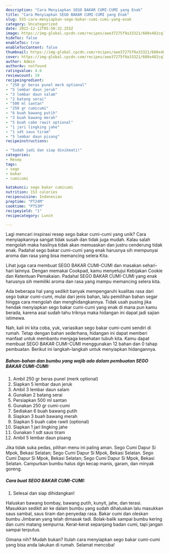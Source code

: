 ```yaml
---
description: "Cara Menyiapkan SEGO BAKAR CUMI-CUMI yang Enak"
title: "Cara Menyiapkan SEGO BAKAR CUMI-CUMI yang Enak"
slug: 555-cara-menyiapkan-sego-bakar-cumi-cumi-yang-enak
category: Uncategorized
date: 2022-12-12T05:50:32.255Z
image: https://img-global.cpcdn.com/recipes/aee37275f9a33321/680x482cq70/sego-bakar-cumi-cumi-foto-resep-utama.jpg
hideToc: false
enableToc: true
enableTocContent: false
thumbnail: https://img-global.cpcdn.com/recipes/aee37275f9a33321/680x482cq70/sego-bakar-cumi-cumi-foto-resep-utama.jpg
cover: https://img-global.cpcdn.com/recipes/aee37275f9a33321/680x482cq70/sego-bakar-cumi-cumi-foto-resep-utama.jpg
author: Admin
authorAv: notfound
ratingvalue: 4.6
reviewcount: 19
recipeingredient:
- "250 gr beras punel merk optional"
- "5 lembar daun jeruk"
- "3 lembar daun salam"
- "2 batang serai"
- "500 ml santan"
- "250 gr cumicumi"
- "6 buah bawang putih"
- "3 buah bawang merah"
- "5 buah cabe rawit optional"
- "1 jari lingking jahe"
- "1 sdt saus tiram"
- "5 lembar daun pisang"
recipeinstructions:

- "Sudah jadi dan siap dinikmati!"
categories:
- Resep
tags:
- sego
- bakar
- cumicumi

katakunci: sego bakar cumicumi 
nutrition: 153 calories
recipecuisine: Indonesian
preptime: "PT24M"
cooktime: "PT53M"
recipeyield: "1"
recipecategory: Lunch

---
```





Lagi mencari inspirasi resep sego bakar cumi-cumi yang unik? Cara menyiapkannya sangat tidak susah dan tidak juga mudah. Kalau salah mengolah maka hasilnya tidak akan memuaskan dan justru cenderung tidak enak. Padahal sego bakar cumi-cumi yang enak harusnya sih mempunyai aroma dan rasa yang bisa memancing selera Kita.





Lihat juga cara membuat SEGO BAKAR CUMI-CUMI dan masakan sehari-hari lainnya. Dengan memakai Cookpad, kamu menyetujui Kebijakan Cookie dan Ketentuan Pemakaian. Padahal SEGO BAKAR CUMI-CUMI yang enak harusnya sih memiliki aroma dan rasa yang mampu memancing selera kita.

Ada beberapa hal yang sedikit banyak mempengaruhi kualitas rasa dari sego bakar cumi-cumi, mulai dari jenis bahan, lalu pemilihan bahan segar hingga cara mengolah dan menghidangkannya. Tidak usah pusing jika hendak menyiapkan sego bakar cumi-cumi yang enak di mana pun kamu berada, karena asal sudah tahu triknya maka hidangan ini dapat jadi sajian istimewa.






Nah, kali ini kita coba, yuk, variasikan sego bakar cumi-cumi sendiri di rumah. Tetap dengan bahan sederhana, hidangan ini dapat memberi manfaat untuk membantu menjaga kesehatan tubuh kita. Kamu dapat membuat SEGO BAKAR CUMI-CUMI menggunakan 12 bahan dan 0 tahap pembuatan. Berikut ini langkah-langkah untuk menyiapkan hidangannya.

<!--inarticleads1-->

##### Bahan-bahan dan bumbu yang wajib ada dalam pembuatan SEGO BAKAR CUMI-CUMI:

1. Ambil 250 gr beras punel (merk optional)
1. Siapkan 5 lembar daun jeruk
1. Ambil 3 lembar daun salam
1. Gunakan 2 batang serai
1. Persiapkan 500 ml santan
1. Gunakan 250 gr cumi-cumi
1. Sediakan 6 buah bawang putih
1. Siapkan 3 buah bawang merah
1. Siapkan 5 buah cabe rawit (optional)
1. Siapkan 1 jari lingking jahe
1. Gunakan 1 sdt saus tiram
1. Ambil 5 lembar daun pisang


Jika tidak suka pedas, pilihan menu ini paling aman. Sego Cumi Dapur Si Mpok, Bekasi Selatan; Sego Cumi Dapur Si Mpok, Bekasi Selatan. Sego Cumi Dapur Si Mpok, Bekasi Selatan; Sego Cumi Dapur Si Mpok, Bekasi Selatan. Campurkan bumbu halus dgn kecap manis, garam, dan minyak goreng. 

<!--inarticleads2-->

##### Cara buat SEGO BAKAR CUMI-CUMI:


1. Selesai dan siap dihidangkan!

Haluskan bawang bombay, bawang putih, kunyit, jahe, dan terasi. Masukkan sedikit air ke dalam bumbu yang sudah dihaluskan lalu masukkan saus sambal, saus tiram dan penyedap rasa. Bakar cumi dan oleskan bumbu Jimbaran yang telah dimasak tadi. Bolak-balik sampai bumbu kering dan cumi matang sempurna. Kerat-kerat sepanjang badan cumi, tapi jangan sampai terputus. 

Gimana nih? Mudah bukan? Itulah cara menyiapkan sego bakar cumi-cumi yang bisa anda lakukan di rumah. Selamat mencoba!
